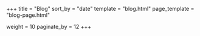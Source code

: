 +++
title = "Blog"
sort_by = "date"
template = "blog.html"
page_template = "blog-page.html"

weight = 10
paginate_by = 12
+++
